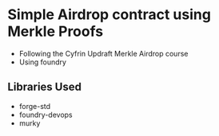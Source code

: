 # Simple Airdrop contract using Merkle Proofs

- Following the Cyfrin Updraft Merkle Airdrop course
- Using foundry

## Libraries Used

- forge-std
- foundry-devops
- murky
